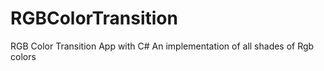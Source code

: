 # RGBColorTransition
RGB Color Transition App with C#
An implementation of all shades of Rgb colors
